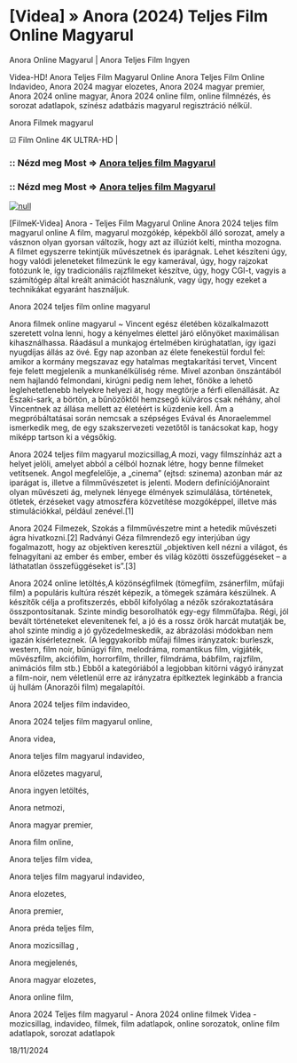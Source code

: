 # [Videa] » Anora (2024) Teljes Film Online Magyarul

Anora Online Magyarul | Anora Teljes Film Ingyen

Videa-HD! Anora Teljes Film Magyarul Online Anora Teljes Film Online Indavideo, Anora 2024 magyar elozetes, Anora 2024 magyar premier, Anora 2024 online magyar, Anora 2024 online film, online filmnézés, és sorozat adatlapok, színész adatbázis magyarul regisztráció nélkül.

Anora Filmek magyarul

☑ Film Online 4K ULTRA-HD |

### :: Nézd meg Most => [Anora teljes film Magyarul](https://t.co/9alR4zWpBg)

### :: Nézd meg Most => [Anora teljes film Magyarul](https://t.co/9alR4zWpBg)

[![null](https://static.wixstatic.com/media/855a25_043b5abeb4ae4d35ac003198e7fe56ed~mv2.gif)](https://t.co/9alR4zWpBg)

[FilmeK-Videa] Anora - Teljes Film Magyarul Online Anora 2024 teljes film magyarul online A film, magyarul mozgókép, képekből álló sorozat, amely a vásznon olyan gyorsan változik, hogy azt az illúziót kelti, mintha mozogna. A filmet egyszerre tekintjük művészetnek és iparágnak. Lehet készíteni úgy, hogy valódi jeleneteket filmezünk le egy kamerával, úgy, hogy rajzokat fotózunk le, így tradicionális rajzfilmeket készítve, úgy, hogy CGI-t, vagyis a számítógép által kreált animációt használunk, vagy úgy, hogy ezeket a technikákat egyaránt használjuk.

Anora 2024 teljes film online magyarul

Anora filmek online magyarul ~ Vincent egész életében közalkalmazott szeretett volna lenni, hogy a kényelmes élettel járó előnyöket maximálisan kihasználhassa. Ráadásul a munkajog értelmében kirúghatatlan, így igazi nyugdíjas állás az övé. Egy nap azonban az élete fenekestül fordul fel: amikor a kormány megszavaz egy hatalmas megtakarítási tervet, Vincent feje felett megjelenik a munkanélküliség réme. Mivel azonban önszántából nem hajlandó felmondani, kirúgni pedig nem lehet, főnöke a lehető leglehetetlenebb helyekre helyezi át, hogy megtörje a férfi ellenállását. Az Északi-sark, a börtön, a bűnözőktől hemzsegő külváros csak néhány, ahol Vincentnek az állása mellett az életéért is küzdenie kell. Ám a megpróbáltatásai során nemcsak a szépséges Evával és Anoraelemmel ismerkedik meg, de egy szakszervezeti vezetőtől is tanácsokat kap, hogy miképp tartson ki a végsőkig.

Anora 2024 teljes film magyarul mozicsillag,A mozi, vagy filmszínház azt a helyet jelöli, amelyet abból a célból hoznak létre, hogy benne filmeket vetítsenek. Angol megfelelője, a „cinema” (ejtsd: szinema) azonban már az iparágat is, illetve a filmművészetet is jelenti. Modern definíciójAnoraint olyan művészeti ág, melynek lényege élmények szimulálása, történetek, ötletek, érzéseket vagy atmoszféra közvetítése mozgóképpel, illetve más stimulációkkal, például zenével.[1]

Anora 2024 Filmezek, Szokás a filmművészetre mint a hetedik művészeti ágra hivatkozni.[2] Radványi Géza filmrendező egy interjúban úgy fogalmazott, hogy az objektíven keresztül „objektíven kell nézni a világot, és felnagyítani az ember és ember, ember és világ közötti összefüggéseket – a láthatatlan összefüggéseket is”.[3]

Anora 2024 online letöltés,A közönségfilmek (tömegfilm, zsánerfilm, műfaji film) a populáris kultúra részét képezik, a tömegek számára készülnek. A készítők célja a profitszerzés, ebből kifolyólag a nézők szórakoztatására összpontosítanak. Szinte mindig besorolhatók egy-egy filmműfajba. Régi, jól bevált történeteket elevenítenek fel, a jó és a rossz örök harcát mutatják be, ahol szinte mindig a jó győzedelmeskedik, az ábrázolási módokban nem igazán kísérleteznek. (A leggyakoribb műfaji filmes irányzatok: burleszk, western, film noir, bűnügyi film, melodráma, romantikus film, vígjáték, művészfilm, akciófilm, horrorfilm, thriller, filmdráma, bábfilm, rajzfilm, animációs film stb.) Ebből a kategóriából a legjobban kitörni vágyó irányzat a film-noir, nem véletlenül erre az irányzatra építkeztek leginkább a francia új hullám (Anorazői film) megalapítói.

Anora 2024 teljes film indavideo,

Anora 2024 teljes film magyarul online,

Anora videa,

Anora teljes film magyarul indavideo,

Anora előzetes magyarul,

Anora ingyen letöltés,

Anora netmozi,

Anora magyar premier,

Anora film online,

Anora teljes film videa,

Anora teljes film magyarul indavideo,

Anora elozetes,

Anora premier,

Anora préda teljes film,

Anora mozicsillag ,

Anora megjelenés,

Anora magyar elozetes,

Anora online film,

Anora 2024 Teljes film magyarul - Anora 2024 online filmek Videa - mozicsillag, indavideo, filmek, film adatlapok, online sorozatok, online film adatlapok, sorozat adatlapok

18/11/2024
